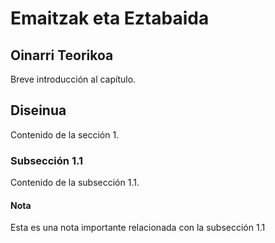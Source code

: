 # Emaitzak eta Eztabaida

## Oinarri Teorikoa

Breve introducción al capítulo.

## Diseinua

Contenido de la sección 1.

### Subsección 1.1

Contenido de la subsección 1.1.

#### Nota

Esta es una nota importante relacionada con la subsección 1.1